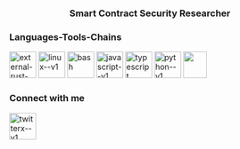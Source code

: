<h3 align="center">Smart Contract Security Researcher</h3>

<h3 align="left">Languages-Tools-Chains</h3>
<p align="left"> <img width="48" height="48" src="https://img.icons8.com/external-tal-revivo-bold-tal-revivo/48/external-rust-is-a-multi-paradigm-system-programming-language-logo-bold-tal-revivo.png" alt="external-rust-is-a-multi-paradigm-system-programming-language-logo-bold-tal-revivo"/> <img width="48" height="48" src="https://img.icons8.com/color/48/linux--v1.png" alt="linux--v1"/> <img width="48" height="48" src="https://img.icons8.com/color/48/bash.png" alt="bash"/> <img width="48" height="48" src="https://img.icons8.com/color/48/javascript--v1.png" alt="javascript--v1"/> <img width="48" height="48" src="https://img.icons8.com/color/48/typescript.png" alt="typescript"/> <img width="48" height="48" src="https://img.icons8.com/color/48/python--v1.png" alt="python--v1"/> <img width="42" height="48" src="https://cryptologos.cc/logos/solana-sol-logo.png?v=031"/> </p>

<h3 align="left">Connect with me</h3>
<p align="left">
<a href="https://twitter.com/hxriazaka" target="blank"><img width="48" height="48" src="https://img.icons8.com/ios-filled/48/twitterx--v1.png" alt="twitterx--v1"/></a>
</p>
